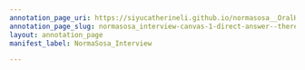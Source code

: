 ```yaml
---
annotation_page_uri: https://siyucatherineli.github.io/normasosa__OralHistory/annotations/normasosa_interview-canvas-1-direct-answer--there-was-only-two-hispanic-reporter-at-chicago-at-that-time--there-was-an-hispanic-reporter-at-cst-before-sosa-who-later-went-to-new-york-to-work-for-a-journalistic-polling-organization--.json
annotation_page_slug: normasosa_interview-canvas-1-direct-answer--there-was-only-two-hispanic-reporter-at-chicago-at-that-time--there-was-an-hispanic-reporter-at-cst-before-sosa-who-later-went-to-new-york-to-work-for-a-journalistic-polling-organization--
layout: annotation_page
manifest_label: NormaSosa_Interview

---
```

